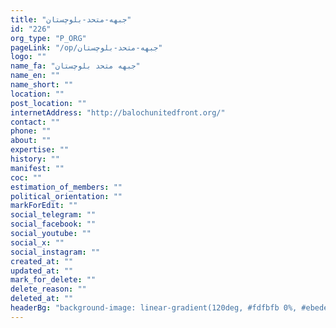 ```yaml
---
title: "جبهه-متحد-بلوچستان"
id: "226"
org_type: "P_ORG"
pageLink: "/op/جبهه-متحد-بلوچستان"
logo: ""
name_fa: "جبهه متحد بلوچستان"
name_en: ""
name_short: ""
location: ""
post_location: ""
internetAddress: "http://balochunitedfront.org/"
contact: ""
phone: ""
about: ""
expertise: ""
history: ""
manifest: ""
coc: ""
estimation_of_members: ""
political_orientation: ""
markForEdit: ""
social_telegram: ""
social_facebook: ""
social_youtube: ""
social_x: ""
social_instagram: ""
created_at: ""
updated_at: ""
mark_for_delete: ""
delete_reason: ""
deleted_at: ""
headerBg: "background-image: linear-gradient(120deg, #fdfbfb 0%, #ebedee 100%);"
---
```

